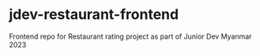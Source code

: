 # jdev-restaurant-frontend
Frontend repo for Restaurant rating project as part of Junior Dev Myanmar 2023
